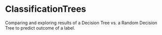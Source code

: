 # ClassificationTrees
Comparing and exploring results of a Decision Tree vs. a Random Decision Tree to predict outcome of a label.

